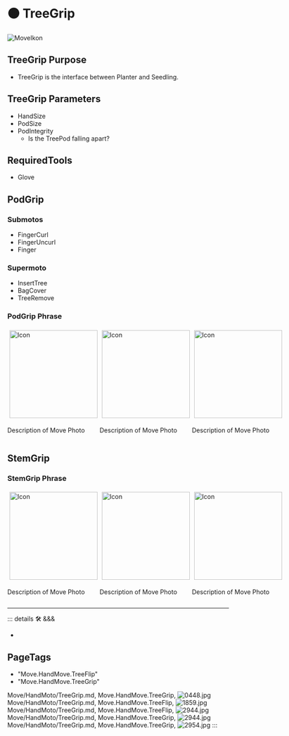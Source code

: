 
# 🟠 <move>TreeGrip</move>

![MoveIkon](/Move/Move_Ikon.png)

## TreeGrip Purpose

- TreeGrip is the interface between Planter and Seedling.

## TreeGrip Parameters

- HandSize
- PodSize
- PodIntegrity
    - Is the TreePod falling apart?

## RequiredTools

- Glove

## PodGrip

### Submotos

- FingerCurl
- FingerUncurl
- Finger

### Supermoto

- InsertTree
- BagCover
- TreeRemove

### <move>PodGrip Phrase</move>

<div style="display: flex">
    <div>
        <img style="margin: 5px" height="200" width="200" alt="Icon" src="/Move/Moto_Icon.png"/>
        <p>Description of Move Photo</p>
    </div>
    <div>
        <img style="margin: 5px" height="200" width="200" alt="Icon" src="/Move/Moto_Icon.png"/>
        <p>Description of Move Photo</p>
    </div>
    <div>
        <img style="margin: 5px" height="200" width="200" alt="Icon" src="/Move/Moto_Icon.png"/>
        <p>Description of Move Photo</p>
    </div>
</div>

## StemGrip

### <move>StemGrip Phrase</move>

<div style="display: flex">
    <div>
        <img style="margin: 5px" height="200" width="200" alt="Icon" src="/Move/Moto_Icon.png"/>
        <p>Description of Move Photo</p>
    </div>
    <div>
        <img style="margin: 5px" height="200" width="200" alt="Icon" src="/Move/Moto_Icon.png"/>
        <p>Description of Move Photo</p>
    </div>
    <div>
        <img style="margin: 5px" height="200" width="200" alt="Icon" src="/Move/Moto_Icon.png"/>
        <p>Description of Move Photo</p>
    </div>
</div>






---

<!-- =================================================== -->
<!-- =================================================== -->
<!-- =================================================== -->
<!-- =================================================== -->
<!-- =================================================== -->
::: details 🛠 <dev>&&&</dev>

-

<h2>PageTags</h2>

- "Move.HandMove.TreeFlip"
- "Move.HandMove.TreeGrip"

Move/HandMoto/TreeGrip.md, <dev>Move.HandMove.TreeGrip</dev>, ![0448.jpg](/PaperPhoto/0448.jpg)
Move/HandMoto/TreeGrip.md, <dev>Move.HandMove.TreeFlip</dev>, ![1859.jpg](/PaperPhoto/1859.jpg)
Move/HandMoto/TreeGrip.md, <dev>Move.HandMove.TreeFlip</dev>, ![2944.jpg](/PaperPhoto/2944.jpg)
Move/HandMoto/TreeGrip.md, <dev>Move.HandMove.TreeGrip</dev>, ![2944.jpg](/PaperPhoto/2944.jpg)
Move/HandMoto/TreeGrip.md, <dev>Move.HandMove.TreeGrip</dev>, ![2954.jpg](/PaperPhoto/2954.jpg)
:::
